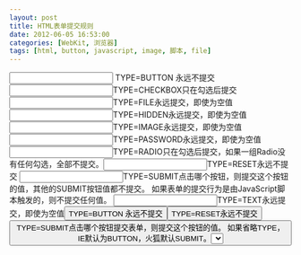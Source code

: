 ```yaml
---
layout: post
title: HTML表单提交规则
date: 2012-06-05 16:53:00
categories: [WebKit, 浏览器]
tags: [html, button, javascript, image, 脚本, file]
---
```

<INPUT>
TYPE=BUTTON
永远不提交
<INPUT>TYPE=CHECKBOX只在勾选后提交<INPUT>TYPE=FILE永远提交，即使为空值<INPUT>TYPE=HIDDEN永远提交，即使为空值<INPUT>TYPE=IMAGE永远提交，即使为空值<INPUT>TYPE=PASSWORD永远提交，即使为空值<INPUT>TYPE=RADIO只在勾选后提交，如果一组Radio没有任何勾选，全部不提交。<INPUT>TYPE=RESET永远不提交
<INPUT>TYPE=SUBMIT点击哪个按钮，则提交这个按钮的值，其他的SUBMIT按钮值都不提交。
如果表单的提交行为是由JavaScript脚本触发的，则不提交任何值。
<INPUT>TYPE=TEXT永远提交，即使为空值<BUTTON>
TYPE=BUTTON
永远不提交
<BUTTON>TYPE=RESET永远不提交<BUTTON>TYPE=SUBMIT点击哪个按钮提交表单，则提交这个按钮的值。
如果省略TYPE，IE默认为BUTTON，火狐默认SUBMIT。<SELECT>
NONE
永远提交，即使为空值。<TEXTAREA>
NONE永远提交，即使为空值。